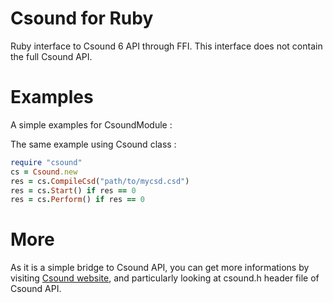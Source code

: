 # Csound for Ruby

Ruby interface to Csound 6 API through FFI.
This interface does not contain the full Csound API.

# Examples 
A simple examples for CsoundModule : 

The same example using Csound class : 
```ruby
require "csound"
cs = Csound.new
res = cs.CompileCsd("path/to/mycsd.csd") 
res = cs.Start() if res == 0
res = cs.Perform() if res == 0
```
# More 

As it is a simple bridge to Csound API, you can get more informations by visiting [Csound website](https://csound.com/), and particularly looking at csound.h header file of Csound API. 




